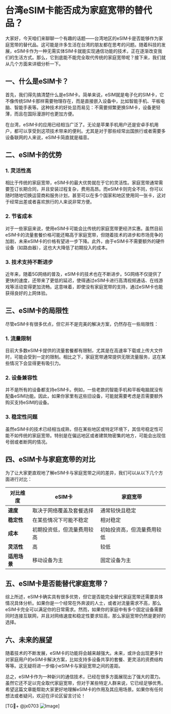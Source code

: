 # 台湾eSIM卡能否成为家庭宽带的替代品？

大家好，今天咱们来聊聊一个有趣的话题——台湾地区的eSIM卡是否能够作为家庭宽带的替代品。这可能是许多生活在台湾的朋友都在思考的问题。随着科技的发展，eSIM卡作为一种无需实体SIM卡就能实现通信功能的技术，正在逐渐改变我们的生活方式。那么，它到底能不能完全取代传统的家庭宽带呢？接下来，我们就从几个方面来详细分析一下。

## 一、什么是eSIM卡？

首先，我们得先搞清楚什么是eSIM卡。简单来说，eSIM就是电子化的SIM卡，它不像传统SIM卡那样需要物理存在，而是直接嵌入设备中，比如智能手机、平板电脑、智能手表等。这种技术的好处显而易见：不需要频繁更换SIM卡，设备更轻薄，而且在国际漫游时也更加方便。

在台湾，eSIM卡的应用已经相当广泛了。无论是苹果手机用户还是安卓手机用户，都可以享受到这项技术带来的便利。尤其是对于那些经常出国旅行或者需要多设备联网的人来说，eSIM卡简直就是福音。

## 二、eSIM卡的优势

### 1. 灵活性高

相比于传统的家庭宽带，eSIM卡的最大优势就在于它的灵活性。家庭宽带通常需要签订长期合同，并且安装过程复杂，费用高昂。而eSIM卡则完全不同，你可以随时随地切换运营商和服务计划，甚至可以在多个国家和地区使用同一张卡，这对于经常出差或者喜欢旅行的人来说非常方便。

### 2. 节省成本

对于一些家庭来说，使用eSIM卡可能会比传统的家庭宽带更经济实惠。虽然目前eSIM卡的流量套餐价格可能还略高于家庭宽带，但随着技术的进步和市场竞争的加剧，未来eSIM卡的价格有望进一步下降。此外，由于eSIM卡不需要额外的硬件设备（如路由器），这也大大降低了初期投入的成本。

### 3. 技术支持不断进步

近年来，随着5G网络的普及，eSIM卡的技术也在不断进步。5G网络不仅提供了更快的速度，还带来了更低的延迟，使得通过eSIM卡进行高清视频通话、在线游戏等活动变得更加流畅。这意味着，即使没有家庭宽带的支持，通过eSIM卡也能获得良好的上网体验。

## 三、eSIM卡的局限性

尽管eSIM卡有很多优点，但它并不是完美的解决方案，仍然存在一些局限性：

### 1. 流量限制

目前大多数eSIM卡提供的流量套餐都有限制，尤其是在高速率下载或上传大文件时，可能会受到一定的限制。相比之下，家庭宽带通常提供无限流量服务，这在某些情况下会显得更有吸引力。

### 2. 设备兼容性

并不是所有的设备都支持eSIM卡。例如，一些老款的智能手机和平板电脑就没有配备eSIM功能。因此，如果你家里有这些旧设备，可能就需要考虑是否需要额外购买支持eSIM的设备。

### 3. 稳定性问题

虽然eSIM卡的技术已经相当成熟，但在某些地区或特定环境下，其信号稳定性可能不如传统的家庭宽带。特别是在偏远地区或者建筑物密集的地方，可能会出现信号弱或者断网的情况。

## 四、eSIM卡与家庭宽带的对比

为了让大家更直观地了解eSIM卡与家庭宽带之间的差异，我们可以从以下几个方面进行对比：

| 对比维度       | eSIM卡                     | 家庭宽带                   |
|----------------|----------------------------|----------------------------|
| **速度**       | 取决于网络覆盖及套餐选择   | 通常较快且稳定             |
| **稳定性**     | 在某些情况下可能不稳定     | 相对稳定                   |
| **成本**       | 初期投资低，但流量费用较高 | 初始投资高，但流量费用较低 |
| **灵活性**     | 高                        | 较低                       |
| **适用场景**   | 移动设备为主               | 固定设备为主               |

## 五、eSIM卡是否能替代家庭宽带？

综上所述，eSIM卡确实具有很多优势，但它是否能完全替代家庭宽带还需要具体情况具体分析。如果你是一个经常在外奔波的人士，或者对流量需求不高，那么eSIM卡完全可以满足你的日常需求。然而，如果你的家庭中有多个固定设备需要同时连接互联网，并且对网络速度和稳定性要求较高，那么家庭宽带仍然是更好的选择。

## 六、未来的展望

随着技术的不断发展，eSIM卡的功能将会越来越强大。未来，或许会出现更多针对家庭用户的eSIM卡解决方案，比如支持多设备共享的套餐、更灵活的资费结构等等。这无疑将进一步缩小eSIM卡与家庭宽带之间的差距。

总之，eSIM卡作为一种新兴的通信技术，已经在很多方面展现出了强大的潜力。虽然它还不足以完全取代家庭宽带，但对于某些特定人群来说，它已经足够优秀。希望这篇文章能帮助大家更好地理解eSIM卡的作用及其应用场景。如果你有任何想法或者疑问，欢迎在评论区留言讨论！

[TG💪+ @jx0703 ![Image](https://github.com/user-attachments/assets/dbca1d08-cadb-493c-b0ec-ad6f7a83f270)]
